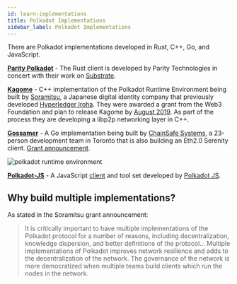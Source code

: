 ```yaml
---
id: learn-implementations
title: Polkadot Implementations
sidebar_label: Polkadot Implementations
---
```


There are Polkadot implementations developed in Rust, C++, Go, and JavaScript.

[**Parity Polkadot**](https://github.com/paritytech/polkadot) - The Rust client is developed by Parity Technologies in concert with their work on [Substrate](https://github.com/paritytech/substrate).

[**Kagome**](https://github.com/soramitsu/kagome) - C++ implementation of the Polkadot Runtime Environment being built by [Soramitsu](https://github.com/soramitsu), a Japanese digital identity company that previously developed [Hyperledger Iroha](https://iroha.tech). They were awarded a grant from the Web3 Foundation and plan to release Kagome by [August 2019](https://medium.com/web3foundation/w3f-grants-soramitsu-to-implement-polkadot-runtime-environment-in-c-cf3baa08cbe6). As part of the process they are developing a libp2p networking layer in C++.

[**Gossamer**](https://github.com/ChainSafeSystems/gossamer) - A Go implementation being built by [ChainSafe Systems](https://github.com/ChainSafeSystems), a 23-person development team in Toronto that is also building an Eth2.0 Serenity client. [Grant announcement](https://medium.com/web3foundation/w3f-grants-chainsafe-to-implement-polkadot-runtime-environment-in-go-ca4973c9edaf).

<img src="assets/updated_pre.png" alt="polkadot runtime environment" class="polka-re"/>

[**Polkadot-JS**](https://github.com/polkadot-js) - A JavaScript [client](https://github.com/polkadot-js/client) and tool set developed by [Polkadot JS](https://polkadot.js.org/).

## Why build multiple implementations?

As stated in the Soramitsu grant announcement:

> It is critically important to have multiple implementations of the Polkadot protocol for a number of reasons, including decentralization, knowledge dispersion, and better definitions of the protocol... Multiple implementations of Polkadot improves network resilience and adds to the decentralization of the network. The governance of the network is more democratized when multiple teams build clients which run the nodes in the network.
